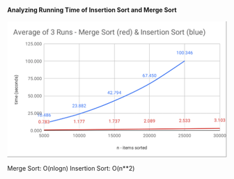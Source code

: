 #### Analyzing Running Time of Insertion Sort and Merge Sort
![Sort Comparison](https://github.com/Kourchenko/CS325-S2019/blob/master/Midterm-Review/SortComparison.png)

Merge Sort:     O(nlogn)
Insertion Sort: O(n**2)
